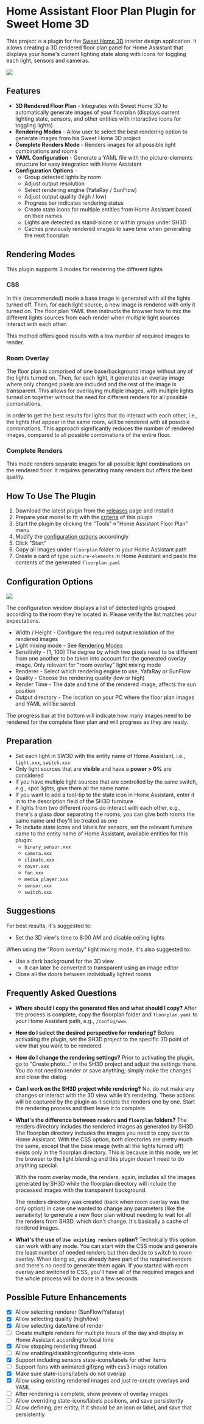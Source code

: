 # Home Assistant Floor Plan Plugin for Sweet Home 3D

This project is a plugin for the [Sweet Home 3D](https://www.sweethome3d.com/)
interior design application.
It allows creating a 3D rendered floor plan panel for Home Assistant that
displays your home's current lighting state along with icons for toggling each
light, sensors and cameras.

<img src="doc/demo.gif" />

## Features

* **3D Rendered Floor Plan** - Integrates with Sweet Home 3D to automatically
  generate images of your floorplan (displays current lighting state, sensors,
  and other entities with interactive icons for toggling lights)
* **Rendering Modes** - Allow user to select the best rendering option to
  generate images from his Sweet Home 3D project
* **Complete Renders Mode** - Renders images for all possible light combinations
  and rooms
* **YAML Configuration** - Generate a YAML file with the picture-elements
  structure for easy integration with Home Assistant
* **Configuration Options** -
  * Group detected lights by room
  * Adjust output resolution
  * Select rendering engine (YafaRay / SunFlow)
  * Adjust output quality (high / low)
  * Progress bar indicates rendering status
  * Create state icons for multiple entities from Home Assistant based on their
    names
  * Lights are detected as stand-alone or within groups under SH3D
  * Caches previously rendered images to save time when generating the next
    floorplan

## Rendering Modes

This plugin supports 3 modes for rendering the different lights

### CSS

In this (recommended) mode a base image is generated with all the lights turned
off. Then, for each light source, a new image is rendered with only it turned
on. The floor plan YAML then instructs the browser how to mix the different
lights sources from each render when multiple light sources interact with each
other.

This method offers good results with a low number of required images to render.

### Room Overlay

The floor plan is comprised of one base/background image without any of the
lights turned on. Then, for each light, it generates an overlay image where only
changed pixels are included and the rest of the image is transparent. This
allows for overlaying multiple images, with multiple lights turned on together
without the need for different renders for all possible combinations.

In order to get the best results for lights that do interact with each other,
i.e., the lights that appear in the same room, will be rendered with all
possible combinations. This approach significantly reduces the number of
rendered images, compared to all possible combinations of the entire floor.

### Complete Renders

This mode renders separate images for all possible light combinations on the
rendered floor. It requires generating many renders but offers the best quality.

## How To Use The Plugin

1. Download the latest plugin from the [releases](../../releases/latest) page
   and install it
2. Prepare your model to fit with the [criteria](#preparation) of this plugin
3. Start the plugin by clicking the "Tools"->"Home Assistant Floor Plan" menu
4. Modify the [configuration options](#configuration-options) accordingly
5. Click "Start"
6. Copy all images under `floorplan` folder to your Home Assistant path
7. Create a card of type `picture-elements` in Home Assistant and paste the
   contents of the generated `floorplan.yaml`

## Configuration Options

<img src="doc/options.png" />

The configuration window displays a list of detected lights grouped according to
the room they're located in. Please verify the list matches your expectations.

* Width / Height - Configure the required output resolution of the rendered
  images
* Light mixing mode - See [Rendering Modes](#rendering-modes)
* Sensitivity - [1, 100] The degree by which two pixels need to be different
  from one another to be taken into account for the generated overlay image.
  Only relevant for "room overlay" light mixing mode
* Renderer - Select which rendering engine to use, YafaRay or SunFlow
* Quality - Choose the rendering quality (low or high)
* Render Time - The date and time of the rendered image, affects the sun
  position
* Output directory - The location on your PC where the floor plan images and
  YAML will be saved

The progress bar at the bottom will indicate how many images need to be rendered
for the complete floor plan and will progress as they are ready.

## Preparation

* Set each light in SW3D with the entity name of Home Assistant, i.e.,
  `light.xxx`, `switch.xxx`
* Only light sources that are **visible** and have a **power > 0%** are
  considered
* If you have multiple light sources that are controlled by the same switch,
  e.g., spot lights, give them all the same name
* If you want to add a tool-tip to the state icon in Home Assistant, enter it
  in to the description field of the SH3D furniture
* If lights from two different rooms do interact with each other, e.g., there's
  a glass door separating the rooms, you can give both rooms the same name and
  they'll be treated as one
* To include state icons and labels for sensors, set the relevant furniture name
  to the entity name of Home Assistant, available entities for this plugin:
  * `binary_sensor.xxx`
  * `camera.xxx`
  * `climate.xxx`
  * `cover.xxx`
  * `fan.xxx`
  * `media_player.xxx`
  * `sensor.xxx`
  * `switch.xxx`

## Suggestions

For best results, it's suggested to:
* Set the 3D view's time to 8:00 AM and disable ceiling lights

When using the "Room overlay" light mixing mode, it's also suggested to:
* Use a dark background for the 3D view
  * It can later be converted to transparent using an image editor
* Close all the doors between individually lighted rooms

## Frequently Asked Questions

* **Where should I copy the generated files and what should I copy?**
  After the process is complete, copy the floorplan folder and `floorplan.yaml`
  to your Home Assistant path, e.g., `/config/www`.

* **How do I select the desired perspective for rendering?**
  Before activating the plugin, set the SH3D project to the specific 3D point of
  view that you want to be rendered.

* **How do I change the rendering settings?**
  Prior to activating the plugin, go to "Create photo..." in the SH3D project
  and adjust the settings there. You do not need to render or save anything;
  simply make the changes and close the dialog.

* **Can I work on the SH3D project while rendering?**
  No, do not make any changes or interact with the 3D view while it’s rendering.
  These actions will be captured by the plugin as it scripts the renders one by
  one. Start the rendering process and then leave it to complete.

* **What's the difference between `renders` and `floorplan` folders?**
  The renders directory includes the rendered images as generated by SH3D. The
  floorplan directory includes the images you need to copy over to Home Assistant.
  With the CSS option, both directories are pretty much the same, except that the
  base image (with all the lights turned off) exists only in the floorplan
  directory. This is because in this mode, we let the browser to the light
  blending and this plugin doesn't need to do anything special.

  With the room overlay mode, the renders, again, includes all the images
  generated by SH3D while the floorplan directory will include the processed
  images with the transparent background.

  The renders directory was created (back when room overlay was the only option)
  in case one wanted to change any parameters (like the sensitivity) to generate a
  new floor plan without needing to wait for all the renders from SH3D, which
  don't change. It's basically a cache of rendered images.

* **What's the use of `Use existing renders` option?**
  Technically this option can work with any mode. You can start with the CSS
  mode and generate the least number of needed renders but then decide to switch
  to room overlay. When doing so, you already have part of the required renders
  and there's no need to generate them again. If you started with room overlay and
  switched to CSS, you'll have all of the required images and the whole process
  will be done in a few seconds

## Possible Future Enhancements
- [x] Allow selecting renderer (SunFlow/Yafaray)
- [x] Allow selecting quality (high/low)
- [x] Allow selecting date/time of render
- [ ] Create multiple renders for multiple hours of the day and display in Home
      Assistant according to local time
- [x] Allow stopping rendering thread
- [ ] Allow enabling/disabling/configuring state-icon
- [x] Support including sensors state-icons/labels for other items
- [ ] Support fans with animated gif/png with css3 image rotation
- [x] Make sure state-icons/labels do not overlap
- [x] Allow using existing rendered images and just re-create overlays and YAML
- [ ] After rendering is complete, show preview of overlay images
- [ ] Allow overriding state-icons/labels positions, and save persistently
- [ ] Allow defining, per entity, if it should be an icon or label, and save
      that persistently
